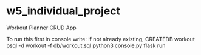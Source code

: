 # w5_individual_project
Workout Planner CRUD App

To run this first in console write: 
  If not already existing, CREATEDB workout
psql -d workout -f db/workout.sql
python3 console.py
flask run

